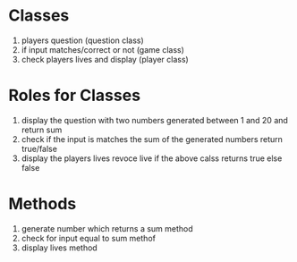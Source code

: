 # Classes
 1. players question (question class)
 2. if input matches/correct or not (game class)
 2. check players lives and display (player class)

# Roles for Classes

1. display the question with two numbers generated between 1 and 20 and return sum 
2. check if the input is matches the sum of the generated numbers return true/false
3. display the players lives revoce live if the above calss returns true else false

# Methods

1. generate number which returns a sum method
2. check for input equal to sum methof
3. display lives method
